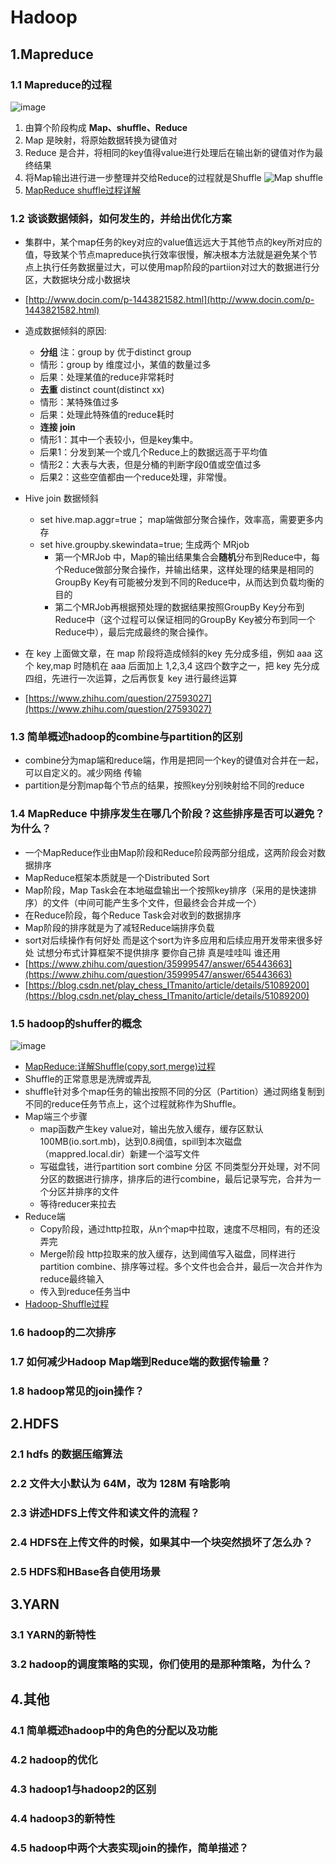 # Hadoop

## 1.Mapreduce

### 1.1 Mapreduce的过程

 ![image](http://static.lovedata.net/jpg/2018/5/18/21730e68df257d648a1c17284040c966.jpg)
 1. 由算个阶段构成 **Map、shuffle、Reduce**
 2. Map 是映射，将原始数据转换为键值对
 3. Reduce 是合并，将相同的key值得value进行处理后在输出新的键值对作为最终结果
 4. 将Map输出进行进一步整理并交给Reduce的过程就是Shuffle
 ![Map shuffle](http://static.lovedata.net/jpg/2018/5/18/f29021d32b6c5c447e53e7aebd4e326b.jpg)
 5. [MapReduce shuffle过程详解](https://blog.csdn.net/u014374284/article/details/49205885)

### 1.2 谈谈数据倾斜，如何发生的，并给出优化方案

- 集群中，某个map任务的key对应的value值远远大于其他节点的key所对应的值，导致某个节点mapreduce执行效率很慢，解决根本方法就是避免某个节点上执行任务数据量过大，可以使用map阶段的partiion对过大的数据进行分区，大数据块分成小数据块
- [http://www.docin.com/p-1443821582.html](http://www.docin.com/p-1443821582.html)
- 造成数据倾斜的原因:
  - **分组** 注：group by 优于distinct group
  - 情形：group by 维度过小，某值的数量过多
  - 后果：处理某值的reduce非常耗时
  - **去重** distinct count(distinct xx)
  - 情形：某特殊值过多
  - 后果：处理此特殊值的reduce耗时
  - **连接 join**
  - 情形1：其中一个表较小，但是key集中。
  - 后果1：分发到某一个或几个Reduce上的数据远高于平均值
  - 情形2：大表与大表，但是分桶的判断字段0值或空值过多
  - 后果2：这些空值都由一个reduce处理，非常慢。

- Hive join 数据倾斜
  - set hive.map.aggr=true； map端做部分聚合操作，效率高，需要更多内存
  - set hive.groupby.skewindata=true; 生成两个 MRjob
    - 第一个MRJob 中，Map的输出结果集合会**随机**分布到Reduce中，每个Reduce做部分聚合操作，并输出结果，这样处理的结果是相同的GroupBy Key有可能被分发到不同的Reduce中，从而达到负载均衡的目的
    - 第二个MRJob再根据预处理的数据结果按照GroupBy Key分布到Reduce中（这个过程可以保证相同的GroupBy Key被分布到同一个Reduce中），最后完成最终的聚合操作。

- 在 key 上面做文章，在 map 阶段将造成倾斜的key 先分成多组，例如 aaa 这个 key,map 时随机在 aaa 后面加上 1,2,3,4 这四个数字之一，把 key 先分成四组，先进行一次运算，之后再恢复 key 进行最终运算
- [https://www.zhihu.com/question/27593027](https://www.zhihu.com/question/27593027)

### 1.3 简单概述hadoop的combine与partition的区别

- combine分为map端和reduce端，作用是把同一个key的键值对合并在一起，可以自定义的。减少网络  传输
- partition是分割map每个节点的结果，按照key分别映射给不同的reduce

### 1.4 MapReduce 中排序发生在哪几个阶段？这些排序是否可以避免？为什么？

- 一个MapReduce作业由Map阶段和Reduce阶段两部分组成，这两阶段会对数据排序
- MapReduce框架本质就是一个Distributed Sort
- Map阶段，Map Task会在本地磁盘输出一个按照key排序（采用的是快速排序）的文件（中间可能产生多个文件，但最终会合并成一个）
- 在Reduce阶段，每个Reduce Task会对收到的数据排序
- Map阶段的排序就是为了减轻Reduce端排序负载
- sort对后续操作有何好处 而是这个sort为许多应用和后续应用开发带来很多好处 试想分布式计算框架不提供排序 要你自己排 真是哇哇叫 谁还用
- [https://www.zhihu.com/question/35999547/answer/65443663](https://www.zhihu.com/question/35999547/answer/65443663)
- [https://blog.csdn.net/play_chess_ITmanito/article/details/51089200](https://blog.csdn.net/play_chess_ITmanito/article/details/51089200)

### 1.5 hadoop的shuffer的概念

![image](http://static.lovedata.net/jpg/2018/5/20/9633d38b5494528b083a881c61c6d12a.jpg)

- [MapReduce:详解Shuffle(copy,sort,merge)过程](https://blog.csdn.net/luyee2010/article/details/8624469)
- Shuffle的正常意思是洗牌或弄乱
- shuffle针对多个map任务的输出按照不同的分区（Partition）通过网络复制到不同的reduce任务节点上，这个过程就称作为Shuffle。
- Map端三个步骤
  - map函数产生key value对，输出先放入缓存，缓存区默认100MB(io.sort.mb)，达到0.8阀值，spill到本次磁盘（mappred.local.dir）新建一个溢写文件
  - 写磁盘钱，进行partition sort combine 分区 不同类型分开处理，对不同分区的数据进行排序，排序后的进行combine，最后记录写完，合并为一个分区并排序的文件
  - 等待reducer来拉去
- Reduce端
  - Copy阶段，通过http拉取，从n个map中拉取，速度不尽相同，有的还没弄完
  - Merge阶段  http拉取来的放入缓存，达到阈值写入磁盘，同样进行partition combine、排序等过程。多个文件也会合并，最后一次合并作为reduce最终输入
  - 传入到reduce任务当中
- [Hadoop-Shuffle过程](https://blog.csdn.net/clerk0324/article/details/52461135)

### 1.6 hadoop的二次排序

### 1.7 如何减少Hadoop Map端到Reduce端的数据传输量？

### 1.8 hadoop常见的join操作？

## 2.HDFS

### 2.1 hdfs 的数据压缩算法

### 2.2 文件大小默认为 64M，改为 128M 有啥影响

### 2.3 讲述HDFS上传文件和读文件的流程？

### 2.4 HDFS在上传文件的时候，如果其中一个块突然损坏了怎么办？

### 2.5 HDFS和HBase各自使用场景

## 3.YARN

### 3.1 YARN的新特性

### 3.2 hadoop的调度策略的实现，你们使用的是那种策略，为什么？

## 4.其他

### 4.1 简单概述hadoop中的角色的分配以及功能

### 4.2 hadoop的优化

### 4.3 hadoop1与hadoop2的区别

### 4.4 hadoop3的新特性

### 4.5 hadoop中两个大表实现join的操作，简单描述？